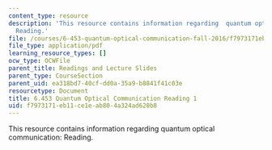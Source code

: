 ```yaml
---
content_type: resource
description: 'This resource contains information regarding  quantum optical communication:
  Reading.'
file: /courses/6-453-quantum-optical-communication-fall-2016/f7973171eb11ce1eab804a324ad620b8_MIT6_453F16_Lect1_Notes.pdf
file_type: application/pdf
learning_resource_types: []
ocw_type: OCWFile
parent_title: Readings and Lecture Slides
parent_type: CourseSection
parent_uid: ea318bd7-40cf-dd0a-35a9-b8841f41c03e
resourcetype: Document
title: 6.453 Quantum Optical Communication Reading 1
uid: f7973171-eb11-ce1e-ab80-4a324ad620b8
---
```

This resource contains information regarding  quantum optical communication: Reading.